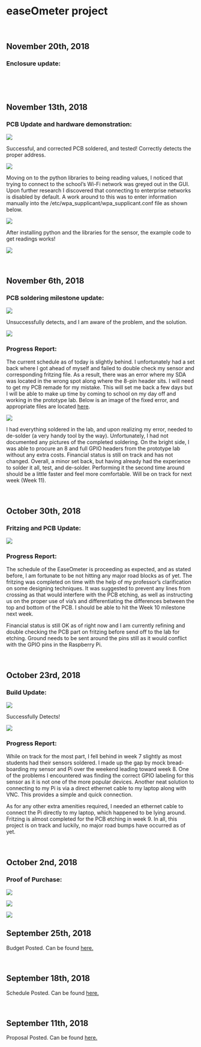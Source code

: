 easeOmeter project
==================

 

November 20th, 2018
-------------------

### Enclosure update:

 

 

November 13th, 2018
-------------------

### PCB Update and hardware demonstration:

![](https://i.imgur.com/ebCmzvj.jpg)

Successful, and corrected PCB soldered, and tested! Correctly detects the proper
address.

![](https://i.imgur.com/areagqn.png)

Moving on to the python libraries to being reading values, I noticed that trying
to connect to the school’s Wi-Fi network was greyed out in the GUI. Upon further
research I discovered that connecting to enterprise networks is disabled by
default. A work around to this was to enter information manually into the
/etc/wpa_supplicant/wpa_supplicant.conf file as shown below.

![](https://i.imgur.com/tvKcRtr.png)

After installing python and the libraries for the sensor, the example code to
get readings works!

![](https://i.imgur.com/p7cy2ry.png)

 

November 6th, 2018
------------------

### PCB soldering milestone update:

![](https://i.imgur.com/Ek2YiUi.jpg)

Unsuccessfully detects, and I am aware of the problem, and the solution.

![](https://i.imgur.com/yxMU3zz.png)

### Progress Report:

The current schedule as of today is slightly behind. I unfortunately had a set
back where I got ahead of myself and failed to double check my sensor and
corresponding fritzing file. As a result, there was an error where my SDA was
located in the wrong spot along where the 8-pin header sits. I will need to get
my PCB remade for my mistake. This will set me back a few days but I will be
able to make up time by coming to school on my day off and working in the
prototype lab. Below is an image of the fixed error, and appropriate files are
located
[here](https://github.com/rfmaynard/Accel-MagnetoMeter/tree/master/pcb%20files).

![](https://i.imgur.com/acJG0JM.jpg)

I had everything soldered in the lab, and upon realizing my error, needed to
de-solder (a very handy tool by the way). Unfortunately, I had not documented
any pictures of the completed soldering. On the bright side, I was able to
procure an 8 and full GPIO headers from the prototype lab without any extra
costs. Financial status is still on track and has not changed. Overall, a minor
set back, but having already had the experience to solder it all, test, and
de-solder. Performing it the second time around should be a little faster and
feel more comfortable. Will be on track for next week (Week 11).

 

October 30th, 2018
------------------

### Fritzing and PCB Update:

![](https://i.imgur.com/gYxyjnZ.jpg)

### Progress Report:

The schedule of the EaseOmeter is proceeding as expected, and as stated before,
I am fortunate to be not hitting any major road blocks as of yet. The fritzing
was completed on time with the help of my professor’s clarification on some
designing techniques. It was suggested to prevent any lines from crossing as
that would interfere with the PCB etching, as well as instructing us on the
proper use of via’s and differentiating the differences between the top and
bottom of the PCB. I should be able to hit the Week 10 milestone next week.

Financial status is still OK as of right now and I am currently refining and
double checking the PCB part on fritzing before send off to the lab for etching.
Ground needs to be sent around the pins still as it would conflict with the GPIO
pins in the Raspberry Pi.

 

October 23rd, 2018
------------------

### Build Update:

![](https://i.imgur.com/Uye91vq.png)

Successfully Detects!

![](https://i.imgur.com/ADmRp7r.png)

### Progress Report:

While on track for the most part, I fell behind in week 7 slightly as most
students had their sensors soldered. I made up the gap by mock bread-boarding my
sensor and Pi over the weekend leading toward week 8. One of the problems I
encountered was finding the correct GPIO labeling for this sensor as it is not
one of the more popular devices. Another neat solution to connecting to my Pi is
via a direct ethernet cable to my laptop along with VNC. This provides a simple
and quick connection.

As for any other extra amenities required, I needed an ethernet cable to connect
the Pi directly to my laptop, which happened to be lying around. Fritzing is
almost completed for the PCB etching in week 9. In all, this project is on track
and luckily, no major road bumps have occurred as of yet.

 

October 2nd, 2018
-----------------

### Proof of Purchase:

![](https://i.imgur.com/mXrPxaY.png)

![](https://i.imgur.com/jeV3cju.png)

![](https://i.imgur.com/x5FFRfP.png)

September 25th, 2018
--------------------

Budget Posted. Can be found
[here.](https://github.com/rfmaynard/Accel-MagnetoMeter/blob/master/documentation/EaseOMeter_Budget.pdf)

 

September 18th, 2018
--------------------

Schedule Posted. Can be found
[here.](https://github.com/rfmaynard/Accel-MagnetoMeter/blob/master/documentation/EaseOMeter_Schedule.PNG)

 

September 11th, 2018
--------------------

Proposal Posted. Can be found
[here.](https://github.com/rfmaynard/Accel-MagnetoMeter/blob/master/documentation/RyanMaynard_EaseOMeter_Proposal.pdf)
